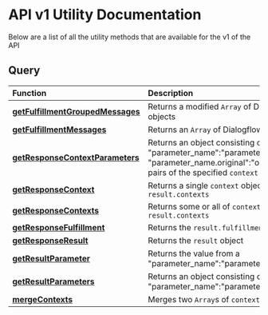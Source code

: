 # API v1 Utility Documentation
Below are a list of all the utility methods that are available for the v1 of the API

## Query
Function|Description
:-----|:----------
**[getFulfillmentGroupedMessages](query/get_fulfillment_grouped_messages.md)** |Returns a modified `Array` of Dialogflow Message objects
**[getFulfillmentMessages](query/get_fulfillment_messages.md)** |Returns an `Array` of Dialogflow Message objects
**[getResponseContextParameters](query/get_response_context_parameters.md)** |Returns an object consisting of "parameter_name":"parameter_value" and "parameter_name.original":"original_parameter_value" pairs of  the specified `context` object
**[getResponseContext](query/get_response_context.md)** |Returns a single `context` object from the `result.contexts`
**[getResponseContexts](query/get_response_contexts.md)** |Returns some or all of `contexts` objects from the `result.contexts`
**[getResponseFulfillment](query/get_response_fulfillment.md)** |Returns the `result.fulfillment` object
**[getResponseResult](query/get_response_result.md)** |Returns the `result` object
**[getResultParameter](query/get_result_parameter.md)** |Returns the value from a "parameter_name":"parameter_value" pair
**[getResultParameters](query/get_result_parameters.md)** |Returns an object consisting of "parameter_name":"parameter_value" pairs
**[mergeContexts](query/merge_contexts.md)** |Merges two `Array`s of `context` objects
